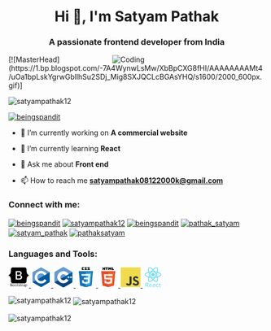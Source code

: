 <h1 align="center">Hi 👋, I'm Satyam Pathak</h1>
<h3 align="center">A passionate frontend developer from India</h3>
<img align="right" alt="Coding" width="300" src="https://cdn.dribbble.com/users/1162077/screenshots/3848914/programmer.gif">
[![MasterHead](https://1.bp.blogspot.com/-7A4WynwLsMw/XbBpCXG8fHI/AAAAAAAAMt4/uOa1bpLskYgrwGbllhSu2SDj_Mig8SXJQCLcBGAsYHQ/s1600/2000_600px.gif)]
<p align="left"> <img src="https://komarev.com/ghpvc/?username=satyampathak12&label=Profile%20views&color=0e75b6&style=flat" alt="satyampathak12" /> </p>

<p align="left"> <a href="https://twitter.com/beingspandit" target="blank"><img src="https://img.shields.io/twitter/follow/beingspandit?logo=twitter&style=for-the-badge" alt="beingspandit" /></a> </p>

- 🔭 I’m currently working on **A commercial website**

- 🌱 I’m currently learning **React**

- 💬 Ask me about **Front end**

- 📫 How to reach me **satyampathak08122000k@gmail.com**

<h3 align="left">Connect with me:</h3>
<p align="left">
<a href="https://twitter.com/beingspandit" target="blank"><img align="center" src="https://raw.githubusercontent.com/rahuldkjain/github-profile-readme-generator/master/src/images/icons/Social/twitter.svg" alt="beingspandit" height="30" width="40" /></a>
<a href="https://linkedin.com/in/satyampathak12" target="blank"><img align="center" src="https://raw.githubusercontent.com/rahuldkjain/github-profile-readme-generator/master/src/images/icons/Social/linked-in-alt.svg" alt="satyampathak12" height="30" width="40" /></a>
<a href="https://instagram.com/beingspandit" target="blank"><img align="center" src="https://raw.githubusercontent.com/rahuldkjain/github-profile-readme-generator/master/src/images/icons/Social/instagram.svg" alt="beingspandit" height="30" width="40" /></a>
<a href="https://www.codechef.com/users/pathak_satyam" target="blank"><img align="center" src="https://cdn.jsdelivr.net/npm/simple-icons@3.1.0/icons/codechef.svg" alt="pathak_satyam" height="30" width="40" /></a>
<a href="https://codeforces.com/profile/satyam_pathak" target="blank"><img align="center" src="https://raw.githubusercontent.com/rahuldkjain/github-profile-readme-generator/master/src/images/icons/Social/codeforces.svg" alt="satyam_pathak" height="30" width="40" /></a>
<a href="https://www.leetcode.com/pathaksatyam" target="blank"><img align="center" src="https://raw.githubusercontent.com/rahuldkjain/github-profile-readme-generator/master/src/images/icons/Social/leet-code.svg" alt="pathaksatyam" height="30" width="40" /></a>
</p>

<h3 align="left">Languages and Tools:</h3>
<p align="left"> <a href="https://getbootstrap.com" target="_blank" rel="noreferrer"> <img src="https://raw.githubusercontent.com/devicons/devicon/master/icons/bootstrap/bootstrap-plain-wordmark.svg" alt="bootstrap" width="40" height="40"/> </a> <a href="https://www.cprogramming.com/" target="_blank" rel="noreferrer"> <img src="https://raw.githubusercontent.com/devicons/devicon/master/icons/c/c-original.svg" alt="c" width="40" height="40"/> </a> <a href="https://www.w3schools.com/cpp/" target="_blank" rel="noreferrer"> <img src="https://raw.githubusercontent.com/devicons/devicon/master/icons/cplusplus/cplusplus-original.svg" alt="cplusplus" width="40" height="40"/> </a> <a href="https://www.w3schools.com/css/" target="_blank" rel="noreferrer"> <img src="https://raw.githubusercontent.com/devicons/devicon/master/icons/css3/css3-original-wordmark.svg" alt="css3" width="40" height="40"/> </a> <a href="https://www.w3.org/html/" target="_blank" rel="noreferrer"> <img src="https://raw.githubusercontent.com/devicons/devicon/master/icons/html5/html5-original-wordmark.svg" alt="html5" width="40" height="40"/> </a> <a href="https://developer.mozilla.org/en-US/docs/Web/JavaScript" target="_blank" rel="noreferrer"> <img src="https://raw.githubusercontent.com/devicons/devicon/master/icons/javascript/javascript-original.svg" alt="javascript" width="40" height="40"/> </a> <a href="https://reactjs.org/" target="_blank" rel="noreferrer"> <img src="https://raw.githubusercontent.com/devicons/devicon/master/icons/react/react-original-wordmark.svg" alt="react" width="40" height="40"/> </a> </p>

<p><img align="left" src="https://github-readme-stats.vercel.app/api/top-langs?username=satyampathak12&show_icons=true&locale=en&layout=compact" alt="satyampathak12" /></p>

<p>&nbsp;<img align="center" src="https://github-readme-stats.vercel.app/api?username=satyampathak12&show_icons=true&locale=en" alt="satyampathak12" /></p>

<p><img align="center" src="https://github-readme-streak-stats.herokuapp.com/?user=satyampathak12&" alt="satyampathak12" /></p>
